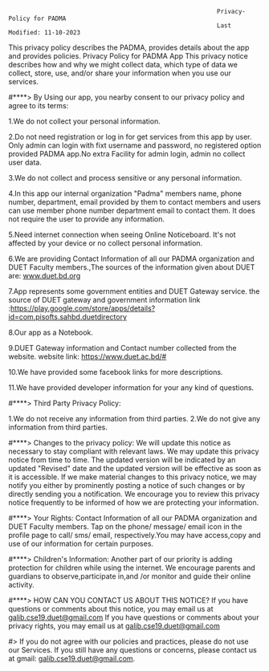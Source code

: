                                                               Privacy-Policy for PADMA
                                                              Last Modified: 11-10-2023

This privacy policy describes the PADMA, provides details about the app and provides policies. Privacy Policy for PADMA App This privacy notice describes how and why we might collect data, which type of data we collect, store, use, and/or share your information when you use our services.

#****> By Using our app, you nearby consent to our privacy policy and agree to its terms:

1.We do not collect your personal information.

2.Do not need registration or  log in for get services from this app by user. Only admin can login with fixt username and password, no registered option provided PADMA app.No extra Facility for admin login, admin no collect user data.  

3.We do not collect and process sensitive or any personal information.

4.In this app our internal organization "Padma" members name, phone number, department, email provided by them to contact members and users can use member phone number department email to contact them. It does not require the user to provide any information.

5.Need internet connection when seeing Online Noticeboard. It's not affected by your device or no collect personal information.

6.We are providing Contact Information of all our PADMA organization and DUET Faculty members.,The sources of the information given about DUET are: www.duet.bd.org

7.App represents some government entities and DUET Gateway service. the source of DUET gateway and  government information link :https://play.google.com/store/apps/details?id=com.pisofts.sahbd.duetdirectory

8.Our app as a Notebook.

9.DUET Gateway information and Contact number collected from the website. website link: https://www.duet.ac.bd/#

10.We have provided some facebook links for more descriptions.

11.We have provided developer information for your any kind of questions.

#****> Third Party Privacy Policy: 

1.We do not receive any information from third parties. 
2.We do not give any information from third parties.

#****> Changes to the privacy policy:
We will update this notice as necessary to stay compliant with relevant laws. We may update this privacy notice from time to time. The updated version will be indicated by an updated "Revised" date and the updated version will be effective as soon as it is accessible. If we make material changes to this privacy notice, we may notify you either by prominently posting a notice of such changes or by directly sending you a notification. We encourage you to review this privacy notice frequently to be informed of how we are protecting your information.

#****> Your Rights: 
Contact Information of all our PADMA organization and DUET Faculty members. Tap on the phone/ message/ email icon in the profile page to call/ sms/ email, respectively.You may have access,copy and use of our information for certain purposes.

#****> Children's Information: 
Another part of our priority is adding protection for children while using the internet. We encourage parents and guardians to observe,participate in,and /or monitor and guide their online activity.

#****> HOW CAN YOU CONTACT US ABOUT THIS NOTICE? 
If you have questions or comments about this notice, you may email us at  galib.cse19.duet@gmail.com
If you have questions or comments about your privacy rights, you may email us at galib.cse19.duet@gmail.com

#> If you do not agree with our policies and practices, please do not use our Services. If you still have any questions or concerns, please contact us at gmail: galib.cse19.duet@gmail.com.
